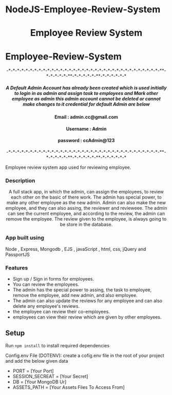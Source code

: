 # NodeJS-Employee-Review-System

 <h1 align="center">Employee Review System</h1>
 
# Employee-Review-System
<p align="center">-*-*-*-*-*-*-*-*-*-*-*-*-*-*-*-*-*-*-*-*-*-*-*-*-*-*-*-*-*-*-*-*-*-*-*-**-*-*-*-*-*-**-*-*-*-*-*-**-*-*-*-*-*-*</p>

<h5 align="center">A Default Admin Account has already been created which is used initially to login in as admin and assign task to employees and Mark other employee as admin this admin account cannot be deleted or cannot make changes to it credential for default Admin are below</h5>

<h4 align="center"> Email : admin.cc@gmail.com</h4>
<h4 align="center"> Username : Admin</h4>
<h4 align="center"> password : ccAdmin@123</h4>

<p align="center">-*-*-*-*-*-*-*-*-*-*-*-*-*-*-*-*-*-*-*-*-*-*-*-*-*-*-*-*-*-*-*-*-*-*-*-**-*-*-*-*-*-**-*-*-*-*-*-**-*-*-*-*-*-*</p>

Employee review system app used for reviewing employee.

### Description

<p align="center">
  A full stack app, in which the admin, can assign the employees, to review each other on the basic of there work. The admin has special power, to make any other employee
  as the new admin. Admin can also make the new employee, and they can also assing, the reviewer and revieweee. The admin can see the current employee, and according to the
  review, the admin can remove the employee. The review given to the employee, is always going to be store in the database.
</p>

### App built using

Node , Express, Mongodb , EJS , javaScript , html, css, jQuery and PassportJS

### Features

- Sign up / Sign in forms for employees.
- You can review the employees.
- The admin has the special power to assing, the task to employee, remove the employee, add new admin, and also employee.
- The admin can also update the reviews for any employee and can also delete any employee's reviews.
- the employee can review their co-employees.
- employees can view their review which are given by other employees.

## Setup

Run `npm install` to install required dependencies

Config.env File (DOTENV): create a cofig.env file in the root of your project and add the below given data

- PORT = [Your Port]
- SESSION_SECREAT = [Your Secret]
- DB = [Your MongoDB Ur]
- ASSETS_PATH = [Your Assets Files To Access From]
